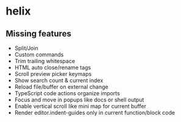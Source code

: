 # helix

## Missing features

* Split/Join
* Custom commands
* Trim trailing whitespace
* HTML auto close/rename tags
* Scroll preview picker keymaps
* Show search count & current index
* Reload file/buffer on external change
* TypeScript code actions organize imports
* Focus and move in popups like docs or shell output
* Enable vertical scroll like mini map for current buffer
* Render editor.indent-guides only in current function/block code
